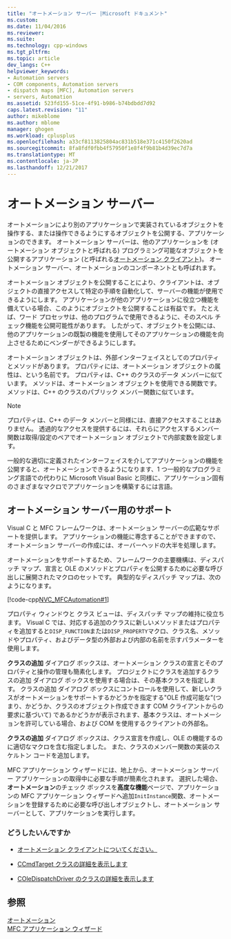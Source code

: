 ```yaml
---
title: "オートメーション サーバー |Microsoft ドキュメント"
ms.custom: 
ms.date: 11/04/2016
ms.reviewer: 
ms.suite: 
ms.technology: cpp-windows
ms.tgt_pltfrm: 
ms.topic: article
dev_langs: C++
helpviewer_keywords:
- Automation servers
- COM components, Automation servers
- dispatch maps [MFC], Automation servers
- servers, Automation
ms.assetid: 523fd155-51ce-4f91-b986-b74bdbdd7d92
caps.latest.revision: "11"
author: mikeblome
ms.author: mblome
manager: ghogen
ms.workload: cplusplus
ms.openlocfilehash: a33cf8113825804ac831b518e371c4150f2620ad
ms.sourcegitcommit: 8fa8fdf0fbb4f57950f1e8f4f9b81b4d39ec7d7a
ms.translationtype: MT
ms.contentlocale: ja-JP
ms.lasthandoff: 12/21/2017
---
```

# <a name="automation-servers"></a>オートメーション サーバー
オートメーションにより別のアプリケーションで実装されているオブジェクトを操作する、または操作できるようにするオブジェクトを公開する、アプリケーションのできます。 オートメーション サーバーは、他のアプリケーションを (オートメーション オブジェクトと呼ばれる) プログラミング可能なオブジェクトを公開するアプリケーション (と呼ばれる[オートメーション クライアント](../mfc/automation-clients.md))。 オートメーション サーバー、オートメーションのコンポーネントとも呼ばれます。  
  
 オートメーション オブジェクトを公開することにより、クライアントは、オブジェクトの直接アクセスして特定の手順を自動化して、サーバーの機能が使用できるようにします。 アプリケーションが他のアプリケーションに役立つ機能を備えている場合、このようにオブジェクトを公開することは有益です。 たとえば、ワード プロセッサは、他のプログラムで使用できるように、そのスペル チェック機能を公開可能性があります。 したがって、オブジェクトを公開には、他のアプリケーションの既製の機能を使用してそのアプリケーションの機能を向上させるためにベンダーができるようにします。  
  
 オートメーション オブジェクトは、外部インターフェイスとしてのプロパティとメソッドがあります。 プロパティには、オートメーション オブジェクトの属性は、という名前です。 プロパティは、C++ のクラスのデータ メンバーに似ています。 メソッドは、オートメーション オブジェクトを使用できる関数です。 メソッドは、C++ のクラスのパブリック メンバー関数に似ています。  
  
> [!NOTE]
>  プロパティは、C++ のデータ メンバーと同様には、直接アクセスすることはありません。 透過的なアクセスを提供するには、それらにアクセスするメンバー関数は取得/設定のペアでオートメーション オブジェクトで内部変数を設定します。  
  
 一般的な適切に定義されたインターフェイスを介してアプリケーションの機能を公開すると、オートメーションできるようになります、1 つ一般的なプログラミング言語での代わりに Microsoft Visual Basic と同様に、アプリケーション固有のさまざまなマクロでアプリケーションを構築するには言語。  
  
##  <a name="_core_support_for_automation_servers"></a>オートメーション サーバー用のサポート  
 Visual C と MFC フレームワークは、オートメーション サーバーの広範なサポートを提供します。 アプリケーションの機能に専念することができますので、オートメーション サーバーの作成には、オーバーヘッドの大半を処理します。  
  
 オートメーションをサポートするため、フレームワークの主要機構は、ディスパッチ マップ、宣言と OLE のメソッドとプロパティを公開するために必要な呼び出しに展開されたマクロのセットです。 典型的なディスパッチ マップは、次のようになります。  
  
 [!code-cpp[NVC_MFCAutomation#1](../mfc/codesnippet/cpp/automation-servers_1.cpp)]  
  
 プロパティ ウィンドウと クラス ビューは、ディスパッチ マップの維持に役立ちます。 Visual C では、対応する追加のクラスに新しいメソッドまたはプロパティを追加すると`DISP_FUNCTION`または`DISP_PROPERTY`マクロ、クラス名、メソッドやプロパティ、およびデータ型の外部および内部の名前を示すパラメーターを使用します。  
  
 **クラスの追加** ダイアログ ボックスは、オートメーション クラスの宣言とそのプロパティと操作の管理も簡素化します。 プロジェクトにクラスを追加するクラスの追加 ダイアログ ボックスを使用する場合は、その基本クラスを指定します。 クラスの追加 ダイアログ ボックスにコントロールを使用して、新しいクラスがオートメーションをサポートするかどうかを指定する"OLE 作成可能な"(つまり、かどうか、クラスのオブジェクト作成できます COM クライアントからの要求に基づいて) であるかどうかが表示されます、基本クラスは、オートメーションを許可している場合、および COM を使用するクライアントの外部名。  
  
 **クラスの追加** ダイアログ ボックスは、クラス宣言を作成し、OLE の機能するのに適切なマクロを含む指定しました。 また、クラスのメンバー関数の実装のスケルトン コードを追加します。  
  
 MFC アプリケーション ウィザードには、地上から、オートメーション サーバー アプリケーションの取得中に必要な手順が簡素化されます。 選択した場合、**オートメーション**のチェック ボックスを**高度な機能**ページで、アプリケーションの MFC アプリケーション ウィザードへ追加`InitInstance`関数、オートメーションを登録するために必要な呼び出しオブジェクトし、オートメーション サーバーとして、アプリケーションを実行します。  
  
### <a name="what-do-you-want-to-do"></a>どうしたいんですか  
  
-   [オートメーション クライアントについてください。](../mfc/automation-clients.md)  
  
-   [CCmdTarget クラスの詳細を表示します](../mfc/reference/ccmdtarget-class.md)  
  
-   [COleDispatchDriver のクラスの詳細を表示します](../mfc/reference/coledispatchdriver-class.md)  
  
## <a name="see-also"></a>参照  
 [オートメーション](../mfc/automation.md)   
 [MFC アプリケーション ウィザード](../mfc/reference/mfc-application-wizard.md)

